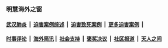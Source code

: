 
### 明慧海外之窗

####  [武汉肺炎](indexes/365.md?t=05030201) &nbsp;|&nbsp;  [迫害案例综述](indexes/328.md?t=05030201) &nbsp;|&nbsp; [迫害致死案例](indexes/277.md?t=05030201)  &nbsp;|&nbsp; [更多迫害案例](indexes/81.md?t=05030201)  &nbsp;|&nbsp; 
####  [时事评论](indexes/19.md?t=05030201) &nbsp;|&nbsp; [海外简讯](indexes/245.md?t=05030201)&nbsp;|&nbsp;  [社会支持](indexes/140.md?t=05030201) &nbsp;|&nbsp; [褒奖决议](indexes/282.md?t=05030201) &nbsp;|&nbsp; [社区报道](indexes/91.md?t=05030201)  &nbsp;|&nbsp; [天人之间](indexes/78.md?t=05030201) 

